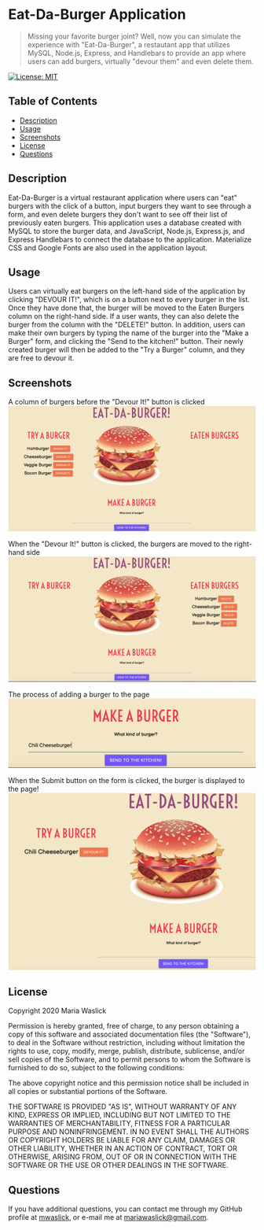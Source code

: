 # Eat-Da-Burger Application

> Missing your favorite burger joint? Well, now you can simulate the experience with "Eat-Da-Burger", a restautant app that utilizes MySQL, Node.js, Express, and Handlebars to provide an app where users can add burgers, virtually "devour them" and even delete them.

[![License: MIT](https://img.shields.io/badge/License-MIT-yellow.svg)](https://opensource.org/licenses/MIT)

## Table of Contents

 * [Description](#description)
 * [Usage](#usage)
  * [Screenshots](#screenshots)
  * [License](#license)
  * [Questions](#questions)

## Description

  Eat-Da-Burger is a virtual restaurant application where users can "eat" burgers with the click of a button, input burgers they want to see through a form, and even delete burgers they don't want to see off their list of previously eaten burgers. This application uses a database created with MySQL to store the burger data, and JavaScript, Node.js, Express.js, and Express Handlebars to connect the database to the application. Materialize CSS and Google Fonts are also used in the application layout.

## Usage

Users can virtually eat burgers on the left-hand side of the application by clicking "DEVOUR IT!", which is on a button next to every burger in the list. Once they have done that, the burger will be moved to the Eaten Burgers column on the right-hand side. If a user wants, they can also delete the burger from the column with the "DELETE!" button. In addition, users can make their own burgers by typing the name of the burger into the "Make a Burger" form, and clicking the "Send to the kitchen!" button. Their newly created burger will then be added to the "Try a Burger" column, and they are free to devour it.

## Screenshots

A column of burgers before the "Devour It!" button is clicked
![The Eat-Da-Burger website with three burgers on the left hand side in the Try a Burger column](./screenshots/burgers1.png)

When the "Devour It!" button is clicked, the burgers are moved to the right-hand side
![The Eat-Da-Burger website with three burgers on the right hand side, with a Delete button next to them](./screenshots/burgers2.png)

The process of adding a burger to the page
![A close up of the form where the user can input a burger, where the user has written "Chili Cheeseburger"](./screenshots/addburger.png)

When the Submit button on the form is clicked, the burger is displayed to the page!
![The Eat-Da-Burger website now displays the previously added "Chili Cheeseburger" to the left-hand column, with a Devour It button next to it](./screenshots/displayburger.png)

## License

Copyright 2020 Maria Waslick

Permission is hereby granted, free of charge, to any person obtaining a copy of this software and associated documentation files (the "Software"), to deal in the Software without restriction, including without limitation the rights to use, copy, modify, merge, publish, distribute, sublicense, and/or sell copies of the Software, and to permit persons to whom the Software is furnished to do so, subject to the following conditions:

The above copyright notice and this permission notice shall be included in all copies or substantial portions of the Software.

THE SOFTWARE IS PROVIDED "AS IS", WITHOUT WARRANTY OF ANY KIND, EXPRESS OR IMPLIED, INCLUDING BUT NOT LIMITED TO THE WARRANTIES OF MERCHANTABILITY, FITNESS FOR A PARTICULAR PURPOSE AND NONINFRINGEMENT. IN NO EVENT SHALL THE AUTHORS OR COPYRIGHT HOLDERS BE LIABLE FOR ANY CLAIM, DAMAGES OR OTHER LIABILITY, WHETHER IN AN ACTION OF CONTRACT, TORT OR OTHERWISE, ARISING FROM, OUT OF OR IN CONNECTION WITH THE SOFTWARE OR THE USE OR OTHER DEALINGS IN THE SOFTWARE.

## Questions

If you have additional questions, you can contact me through my GitHub profile at [mwaslick](https://github.com/mwaslick), or e-mail me at mariawaslick@gmail.com.
